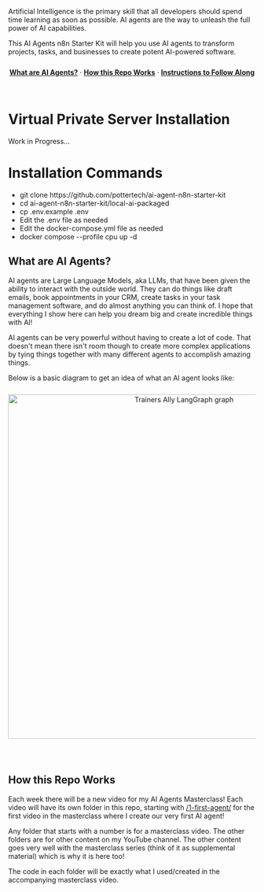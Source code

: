 <p>
  Artificial Intelligence is the primary skill that all developers should spend time learning as soon as possible.
  AI agents are the way to unleash the full power of AI capabilities. 
  
  This AI Agents n8n Starter Kit will help you use AI agents to transform projects, tasks, and businesses
  to create potent AI-powered software. 
</p>

<p align="center" style="margin-top: 25px">
  <a href="#what-are-ai-agents"><strong>What are AI Agents?</strong></a> ·
  <a href="#how-this-repo-works"><strong>How this Repo Works</strong></a> ·
  <a href="#instructions-to-follow-along"><strong>Instructions to Follow Along</strong></a>
</p>
<br/>

# Virtual Private Server Installation
Work in Progress...

# Installation Commands
<ul>
  <li>git clone https://github.com/pottertech/ai-agent-n8n-starter-kit</li>
  <li>cd ai-agent-n8n-starter-kit/local-ai-packaged</li>
  <li>cp .env.example .env</li>
  <li>Edit the .env file as needed</li>
  <li>Edit the docker-compose.yml file as needed
  <li>docker compose --profile cpu up -d</li>
</ul>

## What are AI Agents?

AI agents are Large Language Models, aka LLMs, that have been given the ability to interact with the outside world. They
can do things like draft emails, book appointments in your CRM, create tasks in your task management software, and
do almost anything you can think of. I hope that everything I show here can help you dream big
and create incredible things with AI!

AI agents can be very powerful without having to create a lot of code. That doesn't mean there isn't room though
to create more complex applications by tying things together with many different agents to accomplish
amazing things. 

Below is a basic diagram to get an idea of what an AI agent looks like:

<div align="center" style="margin-top: 25px;margin-bottom:25px">
<img width="700" alt="Trainers Ally LangGraph graph" src="https://i.imgur.com/ChRoV8W.png">
</div>

<br/>

## How this Repo Works

Each week there will be a new video for my AI Agents Masterclass! Each video will have its own folder
in this repo, starting with [/1-first-agent/](/1-first-agent) for the first video in the masterclass
where I create our very first AI agent! 

Any folder that starts with a number is for a masterclass video. The other folders are for other content
on my YouTube channel. The other content goes very well with the masterclass series (think of it as
supplemental material) which is why it is here too!

The code in each folder will be exactly what I used/created in the accompanying masterclass video.

<br/>
